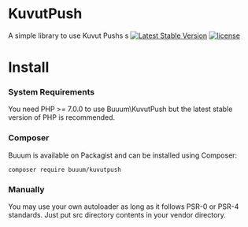 # KuvutPush
A simple library to use Kuvut Pushs
s
[![Latest Stable Version](https://poser.pugx.org/buuum/kuvutpuh/v/stable)](https://packagist.org/packages/buuum/kuvutpush)
[![license](https://img.shields.io/github/license/mashape/apistatus.svg?maxAge=2592000)](#license)
# Install

### System Requirements

You need PHP >= 7.0.0 to use Buuum\KuvutPush but the latest stable version of PHP is recommended.

### Composer

Buuum is available on Packagist and can be installed using Composer:

```
composer require buuum/kuvutpush
```

### Manually

You may use your own autoloader as long as it follows PSR-0 or PSR-4 standards. Just put src directory contents in your vendor directory.

